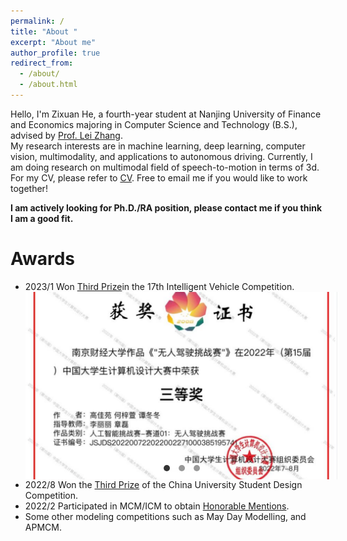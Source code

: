 ```yaml
---
permalink: /
title: "About "
excerpt: "About me"
author_profile: true
redirect_from: 
  - /about/
  - /about.html
---
```


<style>
  .slideshow-container {
    width: 500px;
    height: 300px;
    position: relative;
    overflow: hidden;
  }
        
  .slideshow-container input {
    display: none;
  }
  
  .slideshow-container img {
    width: 100%;
    height: 100%;
    object-fit: cover;
    position: absolute;
    top: 0;
    left: 0;
    opacity: 0;
    transition: opacity 0.5s ease-in-out;
  }
  
  .slideshow-container input:checked + img {
      opacity: 1;
  }
  
  .slideshow-controls {
      position: absolute;
      bottom: 10px;
      left: 50%;
      transform: translateX(-50%);
      z-index: 1;
  }
  
  .slideshow-controls label {
      display: inline-block;
      width: 10px;
      height: 10px;
      border-radius: 50%;
      background-color: #999;
      margin: 0 5px;
      cursor: pointer;
  }
  
  .slideshow-controls label:hover {
      background-color: #333;
  }
  
  .slideshow-controls input:checked + label {
      background-color: #333;
  }
</style>

<script>
  // 在页面加载完毕后执行
  document.addEventListener('DOMContentLoaded', function() {
    // 获取轮播容器和轮播图片数量
    var slideshowContainer = document.querySelector('.slideshow-container');
    var slideshowImages = slideshowContainer.querySelectorAll('img');
    var numImages = slideshowImages.length;
    
    // 定义初始显示的图片索引
    var currentImageIndex = 0;
    
    // 自动切换图片的间隔时间（单位：毫秒）
    var interval = 2000;
    
    // 切换图片的函数
    function changeImage() {
      // 隐藏当前显示的图片
      slideshowImages[currentImageIndex].style.opacity = 0;
      
      // 计算下一张图片的索引
      currentImageIndex = (currentImageIndex + 1) % numImages;
      
      // 显示下一张图片
      slideshowImages[currentImageIndex].style.opacity = 1;
      
      // 设置定时器，延迟切换下一张图片
      setTimeout(changeImage, interval);
    }
    
    // 执行切换图片函数
    setTimeout(changeImage, interval);
  });
</script>

Hello, I'm Zixuan He, a fourth-year student at Nanjing University of Finance and Economics majoring in Computer Science and Technology (B.S.), advised by [Prof. Lei Zhang](https://xueshu.baidu.com/scholarID/CN-BK73TEKJ).  
My research interests are in machine learning, deep learning, computer vision, multimodality, and applications to autonomous driving. Currently, I am doing research on multimodal field of speech-to-motion in terms of 3d. For my CV, please refer to [CV](Zixuan_He_CV.pdf). Free to email me if you would like to work together!  

**I am actively looking for Ph.D./RA position, please contact me if you think I am a good fit.**


Awards
======

<ul>
    <li>2023/1 Won <a href="中国机器人大赛三等奖.jpg">Third Prize</a>in the 17th Intelligent Vehicle Competition.
      <div class="slideshow-container">
        <input type="radio" name="slide" id="slide1" checked>
        <img src="中国机器人大赛三等奖.jpg" alt="Image 1">
        <input type="radio" name="slide" id="slide2">
        <img src="智能车比赛国家一等奖.jpg" alt="Image 2">
        <input type="radio" name="slide" id="slide3">
        <img src="美赛建模H奖.jpg" alt="Image 3">
        <div class="slideshow-controls">
          <input type="radio" name="slide-dot" id="slide-dot1" checked>
          <label for="slide-dot1"></label>
          <input type="radio" name="slide-dot" id="slide-dot2">
          <label for="slide-dot2"></label>
          <input type="radio" name="slide-dot" id="slide-dot3">
          <label for="slide-dot3"></label>
        </div>
      </div>
    </li>
    <li>2022/8 Won the <a href="智能车比赛国家一等奖.jpg">Third Prize</a> of the China University Student Design Competition.</li>
    <li>2022/2 Participated in MCM/ICM to obtain <a href="美赛建模H奖.jpg">Honorable Mentions</a>.</li>
    <li>Some other modeling competitions such as May Day Modelling, and APMCM.</li>
</ul>
